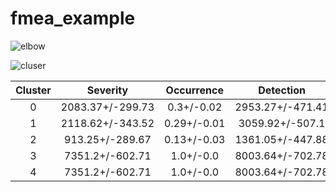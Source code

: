 # fmea_example

![elbow](https://github.com/user-attachments/assets/f952e426-f9ed-4b7a-b523-3e62a54c76eb)

![cluser](https://github.com/user-attachments/assets/9079ef0b-8a4f-458a-b643-d1169b052346)

|Cluster            |  Severity           |    Occurrence      |    Detection  	   |
|:-----------------------:|:--------------------:|:----------------:|:--------------------:|
|0        |  2083.37+/-299.73    |   0.3+/-0.02     |   2953.27+/-471.41   |
|1 			  |  2118.62+/-343.52    |   0.29+/-0.01    |   3059.92+/-507.1    |
|2  |  913.25+/-289.67     |    0.13+/-0.03   |    1361.05+/-447.88  |
|3	  |  7351.2+/-602.71     |    1.0+/-0.0     |    8003.64+/-702.78  |
|4	  |  7351.2+/-602.71     |    1.0+/-0.0     |    8003.64+/-702.78  |
